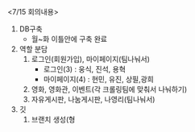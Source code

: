 <7/15 회의내용>

1. DB구축
	- 월~화 이틀안에 구축 완료
2. 역할 분담
	1. 로그인(회원가입), 마이페이지(팀나눠서)
		- 로그인(3) : 웅식, 진석, 용혁
		- 마이페이지(4) : 현민, 유진, 상필,광희
	2. 영화, 영화관, 이벤트(각 크롤링팀에 맞춰서 나눠하기)
	3. 자유게시판, 나눔게시판, 나영리(팀나눠서)
3. 깃
	1. 브랜치 생성(형
<!--stackedit_data:
eyJoaXN0b3J5IjpbLTU3NzQ3Njc0NF19
-->